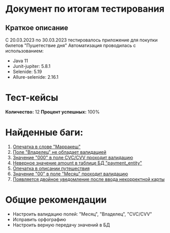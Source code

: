 # Документ по итогам тестирования
## Краткое описание
С 20.03.2023 по 30.03.2023 тестировалось приложение для покупки билетов "Пушетествие дня"
Автоматизация проводилась с использованием:
- Java 11
- Junit-jupiter: 5.8.1
- Selenide: 5.19
- Allure-selenide: 2.16.1

# Тест-кейсы
**Количество:** 12
**Процент успешных:** 100%

# Найденные баги:
1. [Опечатка в слове "Марракеш"](https://github.com/Nikitajc1/Diploma/issues/1)
2. [Поле "Владелец" не обладает валидацией](https://github.com/Nikitajc1/Diploma/issues/2)
3. [Значение "000" в поле CVC/CVV проходит валидацию](https://github.com/Nikitajc1/Diploma/issues/3)
4. [Неверное значение amount в таблице БД "payment_entity"](https://github.com/Nikitajc1/Diploma/issues/4)
5. [Опечатка в описании путешествия](https://github.com/Nikitajc1/Diploma/issues/5)
6. [Значение "00" в поле "Месяц" проходит валидацию](https://github.com/Nikitajc1/Diploma/issues/6)
7. [Появляется двойное уведомление после ввода некорректной карты](https://github.com/Nikitajc1/Diploma/issues/7)

# Общие рекомендации

- Настроить валидацию полей: "Месяц", "Владелец", "CVC/CVV"
- Исправить орфографию
- Настроить верную передачу значений в БД
